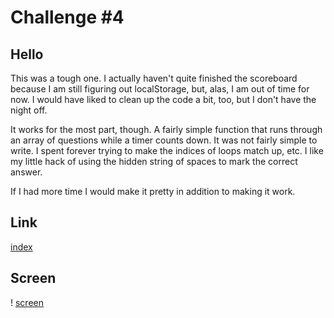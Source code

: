 # Challenge #4

## Hello

This was a tough one. I actually haven't quite finished the scoreboard because 
I am still figuring out localStorage, but, alas, I am out of time for now. I would have liked to clean up the code a bit, too, but I don't have the night off. 

It works for the most part, though. A fairly simple function that runs through an array of questions while a timer counts down. It was not fairly simple to write. I spent forever trying to make the indices of loops match up, etc. I like my little
hack of using the hidden string of spaces to mark the correct answer.

If I had more time I would make it pretty in addition to making it work. 

## Link

[index]( https://leftyloosey.github.io/challenge_4/)

## Screen

! [screen](screen.png)
